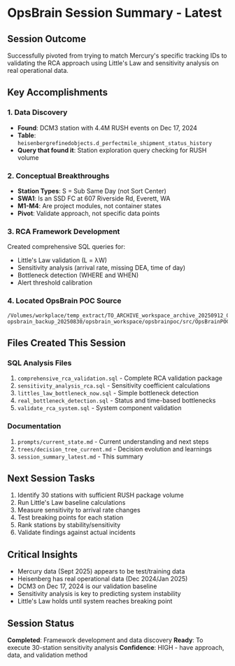 # OpsBrain Session Summary - Latest

## Session Outcome
Successfully pivoted from trying to match Mercury's specific tracking IDs to validating the RCA approach using Little's Law and sensitivity analysis on real operational data.

## Key Accomplishments

### 1. Data Discovery
- **Found**: DCM3 station with 4.4M RUSH events on Dec 17, 2024
- **Table**: `heisenbergrefinedobjects.d_perfectmile_shipment_status_history`
- **Query that found it**: Station exploration query checking for RUSH volume

### 2. Conceptual Breakthroughs
- **Station Types**: S = Sub Same Day (not Sort Center)
- **SWA1**: Is an SSD FC at 607 Riverside Rd, Everett, WA
- **M1-M4**: Are project modules, not container states
- **Pivot**: Validate approach, not specific data points

### 3. RCA Framework Development
Created comprehensive SQL queries for:
- Little's Law validation (L = λW)
- Sensitivity analysis (arrival rate, missing DEA, time of day)
- Bottleneck detection (WHERE and WHEN)
- Alert threshold calibration

### 4. Located OpsBrain POC Source
```
/Volumes/workplace/temp_extract/TO_ARCHIVE_workspace_archive_20250912_094840/
opsbrain_backup_20250830/opsbrain_workspace/opsbrainpoc/src/OpsBrainPOC
```

## Files Created This Session

### SQL Analysis Files
1. `comprehensive_rca_validation.sql` - Complete RCA validation package
2. `sensitivity_analysis_rca.sql` - Sensitivity coefficient calculations
3. `littles_law_bottleneck_now.sql` - Simple bottleneck detection
4. `real_bottleneck_detection.sql` - Status and time-based bottlenecks
5. `validate_rca_system.sql` - System component validation

### Documentation
1. `prompts/current_state.md` - Current understanding and next steps
2. `trees/decision_tree_current.md` - Decision evolution and learnings
3. `session_summary_latest.md` - This summary

## Next Session Tasks
1. Identify 30 stations with sufficient RUSH package volume
2. Run Little's Law baseline calculations
3. Measure sensitivity to arrival rate changes
4. Test breaking points for each station
5. Rank stations by stability/sensitivity
6. Validate findings against actual incidents

## Critical Insights
- Mercury data (Sept 2025) appears to be test/training data
- Heisenberg has real operational data (Dec 2024/Jan 2025)
- DCM3 on Dec 17, 2024 is our validation baseline
- Sensitivity analysis is key to predicting system instability
- Little's Law holds until system reaches breaking point

## Session Status
**Completed**: Framework development and data discovery
**Ready**: To execute 30-station sensitivity analysis
**Confidence**: HIGH - have approach, data, and validation method